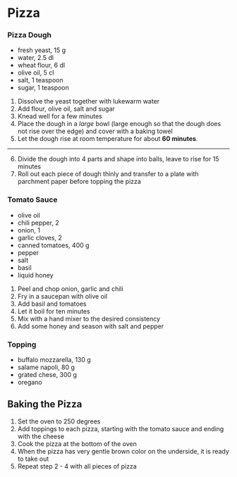 # Pizza
### Pizza Dough
 - fresh yeast, 15 g
 - water, 2.5 dl
 - wheat flour, 6 dl
 - olive oil, 5 cl
 - salt, 1 teaspoon
 - sugar, 1 teaspoon

1. Dissolve the yeast together with lukewarm water
2. Add flour, olive oil, salt and sugar
3. Knead well for a few minutes
4. Place the dough in a _large_ bowl (large enough so that the dough does not rise over the edge) and cover with a baking towel
5. Let the dough rise at room temperature for about **60 minutes**.
-----
6. Divide the dough into 4 parts and shape into balls, leave to rise for 15 minutes
7. Roll out each piece of dough thinly and transfer to a plate with parchment paper before topping the pizza

### Tomato Sauce
 - olive oil
 - chili pepper, 2
 - onion, 1
 - garlic cloves, 2
 - canned tomatoes, 400 g
 - pepper
 - salt
 - basil
 - liquid honey

1. Peel and chop onion, garlic and chili
2. Fry in a saucepan with olive oil
3. Add basil and tomatoes
4. Let it boil for ten minutes
5. Mix with a hand mixer to the desired consistency
6. Add some honey and season with salt and pepper

### Topping
 - buffalo mozzarella, 130 g
 - salame napoli, 80 g
 - grated chese, 300 g
 - oregano

## Baking the Pizza
1. Set the oven to 250 degrees
2. Add toppings to each pizza, starting with the tomato sauce and ending with the cheese
3. Cook the pizza at the bottom of the oven
4. When the pizza has very gentle brown color on the underside, it is ready to take out
5. Repeat step 2 - 4 with all pieces of pizza